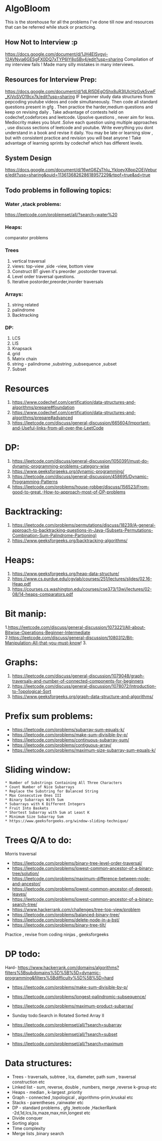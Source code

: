 # AlgoBloom

This is the storehouse for all the problems I've done till now and resources that can be referred while stuck or practicing.
## How Not to Interview :p 
https://docs.google.com/document/d/1JH4ElSvgyi-12AVNyia6GESgFX0DQ7xTYP6IY8oSBy4/edit?usp=sharing
Compilation of my interview fails ! Made many silly mistakes in many interviews. 
## Resources for Interview Prep:
https://docs.google.com/document/d/1dLRl5DEgOShx8uR3lUIcHzGyk5vwF_KjVoSVO19cx7k/edit?usp=sharing
IF beginner study data structures from pepcoding youtube videos and code simultaneously. Then code all standard questions present in gfg . Then practice the harder,medium questions and keep on revising daily . Take advantage of contests held on codechef,codeforces and leetcode. Upsolve questions , never aim for less. Mediocrity makes you blunt .Solve each question using multiple approaches , use discuss sections of leetcode and youtube. Write everything you dont understand in a book and revise it daily. You may be late or learning slow , but with consistent practice and revision you will beat anyone ! Take advantage of learning sprints by codechef which has different levels.

## System Design
https://docs.google.com/document/d/16wtG6ZsThlu_YkloeyX8pp2OEjVebure/edit?usp=sharing&ouid=113613682628618957229&rtpof=true&sd=true

## Todo problems in following topics:
### Water ,stack problems:
https://leetcode.com/problemset/all/?search=water%20
### Heaps:
comparator problems

### Trees

1. vertical traversal
2. views: top-view ,side -view, bottom view
3. Construct BT given it's preorder ,postorder traversal.
4. Level order traversal questions.
5. Iterative postorder,preorder,inorder traversals

### Arrays:
1. string related
2. palindrome
3. Backtracking

### DP:
1. LCS
2. LIS
3. Knapsack
4. grid
5. Matrix chain
6. string - palindrome ,substring ,subsequence ,subset
7. Subset 

# Resources
1. https://www.codechef.com/certification/data-structures-and-algorithms/prepare#foundation
2. https://www.codechef.com/certification/data-structures-and-algorithms/prepare#advanced
3. https://leetcode.com/discuss/general-discussion/665604/Important-and-Useful-links-from-all-over-the-LeetCode
# DP:
 1. https://leetcode.com/discuss/general-discussion/1050391/must-do-dynamic-programming-problems-category-wise
 2. https://www.geeksforgeeks.org/dynamic-programming/
 3. https://leetcode.com/discuss/general-discussion/458695/Dynamic-Programming-Patterns
 4. https://leetcode.com/problems/house-robber/discuss/156523/From-good-to-great.-How-to-approach-most-of-DP-problems
# Backtracking:
 1. https://leetcode.com/problems/permutations/discuss/18239/A-general-approach-to-backtracking-questions-in-Java-(Subsets-Permutations-Combination-Sum-Palindrome-Partioning)          
 2. https://www.geeksforgeeks.org/backtracking-algorithms/
 
# Heaps:
1. https://www.geeksforgeeks.org/heap-data-structure/
2. https://www.cs.purdue.edu/cgvlab/courses/251/lectures/slides/02.16-Heap.pdf
3. https://courses.cs.washington.edu/courses/cse373/13wi/lectures/02-08/14-heaps-comparators.pdf
# Bit manip:
1.https://leetcode.com/discuss/general-discussion/1073221/All-about-Bitwise-Operations-Beginner-Intermediate
2.https://leetcode.com/discuss/general-discussion/1080312/Bit-Manipulation-All-that-you-must-know!
3.
# Graphs:
1. https://leetcode.com/discuss/general-discussion/1079048/graph-traversals-and-number-of-connected-components-for-beginners
2. https://leetcode.com/discuss/general-discussion/1078072/Introduction-to-Topological-Sort
3. https://www.geeksforgeeks.org/graph-data-structure-and-algorithms/

# Prefix sum problems:
* https://leetcode.com/problems/subarray-sum-equals-k/
* https://leetcode.com/problems/make-sum-divisible-by-p/
* https://leetcode.com/problems/continuous-subarray-sum/
* https://leetcode.com/problems/contiguous-array/
* https://leetcode.com/problems/maximum-size-subarray-sum-equals-k/

# Sliding window:


    * Number of Substrings Containing All Three Characters
    * Count Number of Nice Subarrays
    * Replace the Substring for Balanced String
    * Max Consecutive Ones III
    * Binary Subarrays With Sum
    * Subarrays with K Different Integers
    * Fruit Into Baskets
    * Shortest Subarray with Sum at Least K
    * Minimum Size Subarray Sum
    * https://www.geeksforgeeks.org/window-sliding-technique/
    
# Trees Q/A to do:


Morris traversal
* https://leetcode.com/problems/binary-tree-level-order-traversal/
* https://leetcode.com/problems/lowest-common-ancestor-of-a-binary-tree/solution/
* https://leetcode.com/problems/maximum-difference-between-node-and-ancestor/
* https://leetcode.com/problems/lowest-common-ancestor-of-deepest-leaves/
* https://leetcode.com/problems/lowest-common-ancestor-of-a-binary-search-tree/
* https://www.hackerrank.com/challenges/tree-top-view/problem
* https://leetcode.com/problems/balanced-binary-tree/
* https://leetcode.com/problems/delete-node-in-a-bst/
* https://leetcode.com/problems/binary-tree-tilt/

Practice , revise from coding ninjas , geeksforgeeks 



# DP todo:

Hard- https://www.hackerrank.com/domains/algorithms?filters%5Bsubdomains%5D%5B%5D=dynamic-programming&filters%5Bdifficulty%5D%5B%5D=hard

* https://leetcode.com/problems/make-sum-divisible-by-p/ 
* https://leetcode.com/problems/longest-palindromic-subsequence/
* https://leetcode.com/problems/maximum-product-subarray/
* Sunday todo:Search in Rotated Sorted Array II 


* https://leetcode.com/problemset/all/?search=subarray
* https://leetcode.com/problemset/all/?search=subset
* https://leetcode.com/problemset/all/?search=maximum


# Data structures:

* Trees - traversals, subtree , lca, diameter, path sum , traversal construction etc
* Linked list - sum, reverse, double , numbers, merge ,reverse k-group etc
* Heaps - median , k-largest ,priority
* Graph - connected ,topological , algorithms-prim,kruskal etc
* Stacks - parentheses ,rainwater etc
* DP - standard problems , gfg ,leetcode ,HackerRank -2d,1d,lcs,lis,maze,max,min,longest etc
* Divide conquer
* Sorting algos
* Time complexity
* Merge lists ,binary search



